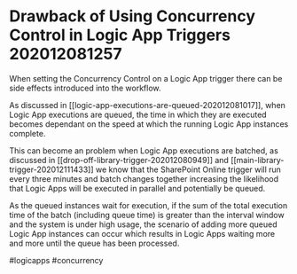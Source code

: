 # Drawback of Using Concurrency Control in Logic App Triggers 202012081257

When setting the Concurrency Control on a Logic App trigger there can be side effects introduced into the workflow.

As discussed in [[logic-app-executions-are-queued-202012081017]], when Logic App executions are queued, the time in which they are executed becomes dependant on the speed at which the running Logic App instances complete.

This can become an problem when Logic App executions are batched, as discussed in [[drop-off-library-trigger-202012080949]] and [[main-library-trigger-202012111433]] we know that the SharePoint Online trigger will run every three minutes and batch changes together increasing the likelihood that Logic Apps will be executed in parallel and potentially be queued.

As the queued instances wait for execution, if the sum of the total execution time of the batch (including queue time) is greater than the interval window and the system is under high usage, the scenario of adding more queued Logic App instances can occur which results in Logic Apps waiting more and more until the queue has been processed.

#logicapps #concurrency

